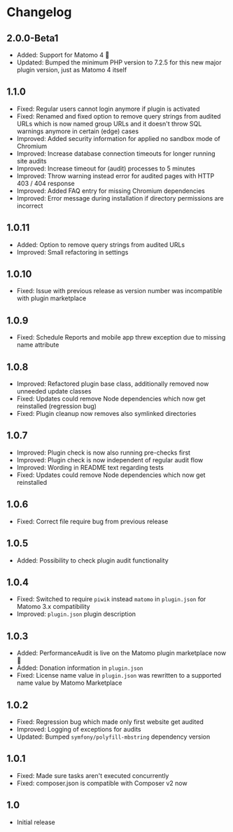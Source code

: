# Changelog
## 2.0.0-Beta1
- Added: Support for Matomo 4 🎉
- Updated: Bumped the minimum PHP version to 7.2.5 for this new major plugin version, just as Matomo 4 itself

## 1.1.0
- Fixed: Regular users cannot login anymore if plugin is activated
- Fixed: Renamed and fixed option to remove query strings from audited URLs which is now named group URLs and it doesn't throw SQL warnings anymore in certain (edge) cases
- Improved: Added security information for applied no sandbox mode of Chromium
- Improved: Increase database connection timeouts for longer running site audits
- Improved: Increase timeout for (audit) processes to 5 minutes
- Improved: Throw warning instead error for audited pages with HTTP 403 / 404 response
- Improved: Added FAQ entry for missing Chromium dependencies
- Improved: Error message during installation if directory permissions are incorrect

## 1.0.11
- Added: Option to remove query strings from audited URLs
- Improved: Small refactoring in settings

## 1.0.10
- Fixed: Issue with previous release as version number was incompatible with plugin marketplace

## 1.0.9
- Fixed: Schedule Reports and mobile app threw exception due to missing name attribute

## 1.0.8
- Improved: Refactored plugin base class, additionally removed now unneeded update classes
- Fixed: Updates could remove Node dependencies which now get reinstalled (regression bug)
- Fixed: Plugin cleanup now removes also symlinked directories

## 1.0.7
- Improved: Plugin check is now also running pre-checks first
- Improved: Plugin check is now independent of regular audit flow
- Improved: Wording in README text regarding tests
- Fixed: Updates could remove Node dependencies which now get reinstalled

## 1.0.6
- Fixed: Correct file require bug from previous release

## 1.0.5
- Added: Possibility to check plugin audit functionality

## 1.0.4
- Fixed: Switched to require `piwik` instead `matomo` in `plugin.json` for Matomo 3.x compatibility
- Improved: `plugin.json` plugin description

## 1.0.3
- Added: PerformanceAudit is live on the Matomo plugin marketplace now 🎉
- Added: Donation information in `plugin.json`
- Fixed: License name value in `plugin.json` was rewritten to a supported name value by Matomo Marketplace

## 1.0.2
- Fixed: Regression bug which made only first website get audited
- Improved: Logging of exceptions for audits
- Updated: Bumped `symfony/polyfill-mbstring` dependency version

## 1.0.1
- Fixed: Made sure tasks aren't executed concurrently
- Fixed: composer.json is compatible with Composer v2 now

## 1.0
- Initial release
